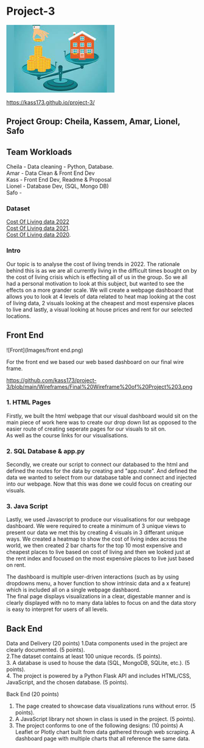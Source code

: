 # Project-3

![Logo](Images/Cost.jpeg)

https://kass173.github.io/project-3/

## Project Group: Cheila, Kassem, Amar, Lionel, Safo  

## Team Workloads

Cheila - Data cleaning - Python, Database.  
Amar - Data Clean & Front End Dev  
Kass - Front End Dev, Readme & Proposal  
Lionel - Database Dev, (SQL, Mongo DB)  
Safo - 

### Dataset

[Cost Of Living data 2022](Resources/Cost_of_Living_2022.csv)  
[Cost Of Living data 2021](Resources/Cost_of_Living_2021.csv).  
[Cost Of Living data 2020](Resources/Cost_of_Living_2020.csv).  

### Intro

Our topic is to analyse the cost of living trends in 2022. The rationale behind this is as we are all currently living in the difficult times 
bought on by the cost of living crisis which is effecting all of us in the group.
So we all had a personal motivation to look at this subject, but wanted to see the effects on a more grander scale. 
We will create a webpage dashboard that allows you to look at 4 levels of data related to heat map looking at the cost of living data, 2 visuals
looking at the cheapest and most expensive places to live and lastly, a visual looking at house prices and rent for our selected locations.

## Front End

![Front](Images/front end.png)

For the front end we based our web based dashboard on our final wire frame. 

https://github.com/kass173/project-3/blob/main/Wireframes/Final%20Wireframe%20of%20Project%203.png

### 1. HTML Pages
Firstly, we built the html webpage that our visual dashboard would sit on the main piece of work here was to create our drop down list as opposed to the 
easier route of creating seperate pages for our visuals to sit on.  
As well as the course links for our visualisations.

### 2. SQL Database & app.py
Secondly, we create our script to connect our databased to the html and defined the routes for the data by creating and "app.route". And defined the data
we wanted to select from our database table and connect and injected into our webpage. Now that this was done we could focus on creating our visuals.

### 3. Java Script
Lastly, we used Javascript to produce our visualisations for our webpage dashboard. We were required to create a minimum of 3 unique views to present our
data we met this by creating 4 visuals in 3 differant unique ways. We created a heatmap to show the cost of living index across the world, we then
created 2 bar charts for the top 10 most expensive and cheapest places to live based on cost of living and then we looked just at the rent index and
focused on the most expensive places to live just based on rent.   

The dashboard is multiple user-driven interactions (such as by using dropdowns menu, a hover function to show intrinsic data and a x feature) which is
included all on a single webpage dashbaord.  
The final page displays visualizations in a clear, digestable manner and is clearly displayed with no to many data lables to focus on and the data story
is easy to interpret for users of all levels.

## Back End

Data and Delivery (20 points)
1.Data components used in the project are clearly documented. (5 points).  
2.The dataset contains at least 100 unique records. (5 points).  
3. A database is used to house the data (SQL, MongoDB, SQLite, etc.). (5 points).  
4. The project is powered by a Python Flask API and includes HTML/CSS, JavaScript, and the chosen database. (5 points).  

Back End (20 points)
1. The page created to showcase data visualizations runs without error. (5 points).  
2. A JavaScript library not shown in class is used in the project. (5 points).  
3. The project conforms to one of the following designs: (10 points)
A Leaflet or Plotly chart built from data gathered through web scraping.
A dashboard page with multiple charts that all reference the same data.




